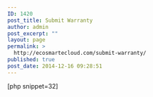 ```yaml
---
ID: 1420
post_title: Submit Warranty
author: admin
post_excerpt: ""
layout: page
permalink: >
  http://ecosmartecloud.com/submit-warranty/
published: true
post_date: 2014-12-16 09:28:51
---
```

[php snippet=32]